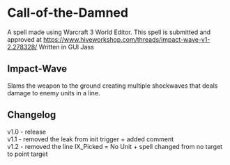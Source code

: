 # Call-of-the-Damned
A spell made using Warcraft 3 World Editor. This spell is submitted and approved at https://www.hiveworkshop.com/threads/impact-wave-v1-2.278328/ Written in GUI Jass

## Impact-Wave
Slams the weapon to the ground creating multiple shockwaves that deals damage to enemy units in a line.

## Changelog
v1.0 - release <br>
v1.1 - removed the leak from init trigger + added comment <br>
v1.2 - removed the line IX_Picked = No Unit + spell changed from no target to point target
